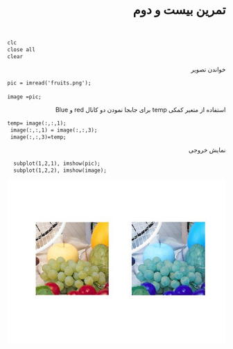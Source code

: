 <div dir = "rtl">
<h1> تمرین بیست و دوم </h1>

<br/>
</div>

````
clc
close all
clear
````
<div dir = "rtl">
خواندن تصویر
</div>

````
pic = imread('fruits.png');

image =pic;
````

<div dir = "rtl">
استفاده از متعیر کمکی temp برای جابجا نمودن دو کانال red و Blue
</div>


````
temp= image(:,:,1);
 image(:,:,1) = image(:,:,3);
 image(:,:,3)=temp;

````

<div dir = "rtl">
نمایش خروجی
</div>

````
  subplot(1,2,1), imshow(pic);
  subplot(1,2,2), imshow(image);
````

![خروجی](assets/result.jpg)
